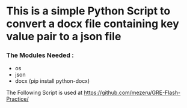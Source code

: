 # This is a simple Python Script to convert a docx file containing key value pair to a json file

### The Modules Needed :
- os
- json
- docx (pip install python-docx)

The Following Script is used at https://github.com/mezeru/GRE-Flash-Practice/
